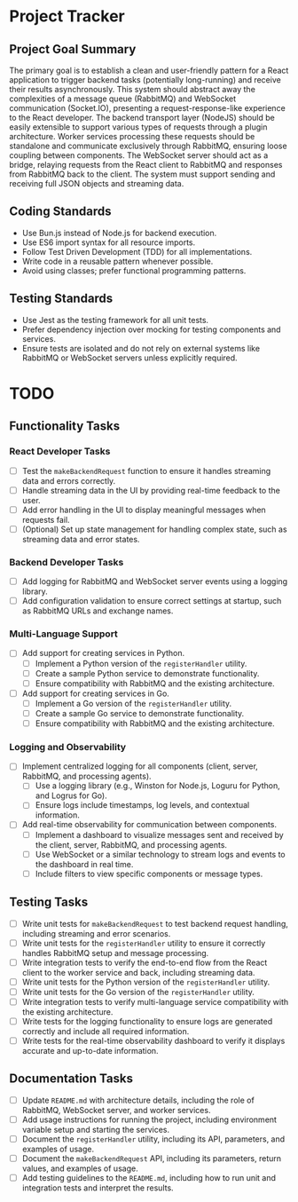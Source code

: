 # Project Tracker

## Project Goal Summary

The primary goal is to establish a clean and user-friendly pattern for a React application to trigger backend tasks (potentially long-running) and receive their results asynchronously. This system should abstract away the complexities of a message queue (RabbitMQ) and WebSocket communication (Socket.IO), presenting a request-response-like experience to the React developer. The backend transport layer (NodeJS) should be easily extensible to support various types of requests through a plugin architecture. Worker services processing these requests should be standalone and communicate exclusively through RabbitMQ, ensuring loose coupling between components. The WebSocket server should act as a bridge, relaying requests from the React client to RabbitMQ and responses from RabbitMQ back to the client. The system must support sending and receiving full JSON objects and streaming data.

## Coding Standards

- Use Bun.js instead of Node.js for backend execution.
- Use ES6 import syntax for all resource imports.
- Follow Test Driven Development (TDD) for all implementations.
- Write code in a reusable pattern whenever possible.
- Avoid using classes; prefer functional programming patterns.

## Testing Standards

- Use Jest as the testing framework for all unit tests.
- Prefer dependency injection over mocking for testing components and services.
- Ensure tests are isolated and do not rely on external systems like RabbitMQ or WebSocket servers unless explicitly required.

# TODO

## Functionality Tasks

### React Developer Tasks

- [ ] Test the `makeBackendRequest` function to ensure it handles streaming data and errors correctly.
- [ ] Handle streaming data in the UI by providing real-time feedback to the user.
- [ ] Add error handling in the UI to display meaningful messages when requests fail.
- [ ] (Optional) Set up state management for handling complex state, such as streaming data and error states.

### Backend Developer Tasks

- [ ] Add logging for RabbitMQ and WebSocket server events using a logging library.
- [ ] Add configuration validation to ensure correct settings at startup, such as RabbitMQ URLs and exchange names.

### Multi-Language Support

- [ ] Add support for creating services in Python.
  - [ ] Implement a Python version of the `registerHandler` utility.
  - [ ] Create a sample Python service to demonstrate functionality.
  - [ ] Ensure compatibility with RabbitMQ and the existing architecture.
- [ ] Add support for creating services in Go.
  - [ ] Implement a Go version of the `registerHandler` utility.
  - [ ] Create a sample Go service to demonstrate functionality.
  - [ ] Ensure compatibility with RabbitMQ and the existing architecture.

### Logging and Observability

- [ ] Implement centralized logging for all components (client, server, RabbitMQ, and processing agents).
  - [ ] Use a logging library (e.g., Winston for Node.js, Loguru for Python, and Logrus for Go).
  - [ ] Ensure logs include timestamps, log levels, and contextual information.
- [ ] Add real-time observability for communication between components.
  - [ ] Implement a dashboard to visualize messages sent and received by the client, server, RabbitMQ, and processing agents.
  - [ ] Use WebSocket or a similar technology to stream logs and events to the dashboard in real time.
  - [ ] Include filters to view specific components or message types.

## Testing Tasks

- [ ] Write unit tests for `makeBackendRequest` to test backend request handling, including streaming and error scenarios.
- [ ] Write unit tests for the `registerHandler` utility to ensure it correctly handles RabbitMQ setup and message processing.
- [ ] Write integration tests to verify the end-to-end flow from the React client to the worker service and back, including streaming data.
- [ ] Write unit tests for the Python version of the `registerHandler` utility.
- [ ] Write unit tests for the Go version of the `registerHandler` utility.
- [ ] Write integration tests to verify multi-language service compatibility with the existing architecture.
- [ ] Write tests for the logging functionality to ensure logs are generated correctly and include all required information.
- [ ] Write tests for the real-time observability dashboard to verify it displays accurate and up-to-date information.

## Documentation Tasks

- [ ] Update `README.md` with architecture details, including the role of RabbitMQ, WebSocket server, and worker services.
- [ ] Add usage instructions for running the project, including environment variable setup and starting the services.
- [ ] Document the `registerHandler` utility, including its API, parameters, and examples of usage.
- [ ] Document the `makeBackendRequest` API, including its parameters, return values, and examples of usage.
- [ ] Add testing guidelines to the `README.md`, including how to run unit and integration tests and interpret the results.

